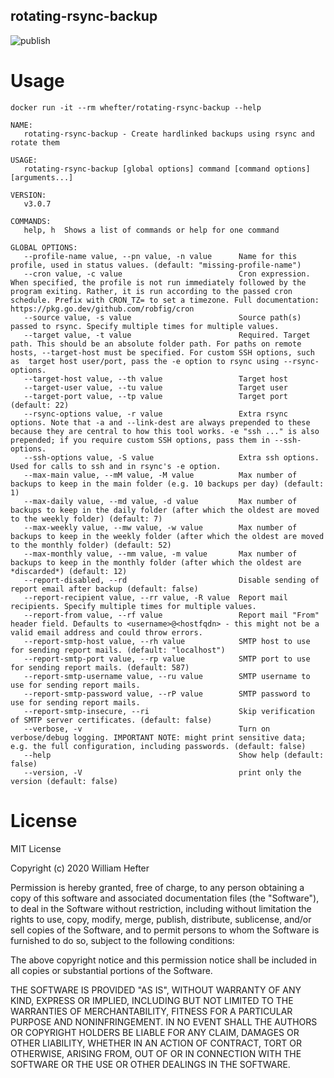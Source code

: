 rotating-rsync-backup
---
![publish](https://github.com/whefter/rotating-rsync-backup/workflows/publish/badge.svg)

# Usage

```shell
docker run -it --rm whefter/rotating-rsync-backup --help
```

```shell
NAME:
   rotating-rsync-backup - Create hardlinked backups using rsync and rotate them

USAGE:
   rotating-rsync-backup [global options] command [command options] [arguments...]

VERSION:
   v3.0.7

COMMANDS:
   help, h  Shows a list of commands or help for one command

GLOBAL OPTIONS:
   --profile-name value, --pn value, -n value      Name for this profile, used in status values. (default: "missing-profile-name")
   --cron value, -c value                          Cron expression. When specified, the profile is not run immediately followed by the program exiting. Rather, it is run according to the passed cron schedule. Prefix with CRON_TZ= to set a timezone. Full documentation: https://pkg.go.dev/github.com/robfig/cron
   --source value, -s value                        Source path(s) passed to rsync. Specify multiple times for multiple values.
   --target value, -t value                        Required. Target path. This should be an absolute folder path. For paths on remote hosts, --target-host must be specified. For custom SSH options, such as  target host user/port, pass the -e option to rsync using --rsync-options.
   --target-host value, --th value                 Target host
   --target-user value, --tu value                 Target user
   --target-port value, --tp value                 Target port (default: 22)
   --rsync-options value, -r value                 Extra rsync options. Note that -a and --link-dest are always prepended to these because they are central to how this tool works. -e "ssh ..." is also prepended; if you require custom SSH options, pass them in --ssh-options.
   --ssh-options value, -S value                   Extra ssh options. Used for calls to ssh and in rsync's -e option.
   --max-main value, --mM value, -M value          Max number of backups to keep in the main folder (e.g. 10 backups per day) (default: 1)
   --max-daily value, --md value, -d value         Max number of backups to keep in the daily folder (after which the oldest are moved to the weekly folder) (default: 7)
   --max-weekly value, --mw value, -w value        Max number of backups to keep in the weekly folder (after which the oldest are moved to the monthly folder) (default: 52)
   --max-monthly value, --mm value, -m value       Max number of backups to keep in the monthly folder (after which the oldest are *discarded*) (default: 12)
   --report-disabled, --rd                         Disable sending of report email after backup (default: false)
   --report-recipient value, --rr value, -R value  Report mail recipients. Specify multiple times for multiple values.
   --report-from value, --rf value                 Report mail "From" header field. Defaults to <username>@<hostfqdn> - this might not be a valid email address and could throw errors.
   --report-smtp-host value, --rh value            SMTP host to use for sending report mails. (default: "localhost")
   --report-smtp-port value, --rp value            SMTP port to use for sending report mails. (default: 587)
   --report-smtp-username value, --ru value        SMTP username to use for sending report mails.
   --report-smtp-password value, --rP value        SMTP password to use for sending report mails.
   --report-smtp-insecure, --ri                    Skip verification of SMTP server certificates. (default: false)
   --verbose, -v                                   Turn on verbose/debug logging. IMPORTANT NOTE: might print sensitive data; e.g. the full configuration, including passwords. (default: false)
   --help                                          Show help (default: false)
   --version, -V                                   print only the version (default: false)
```

# License

MIT License

Copyright (c) 2020 William Hefter

Permission is hereby granted, free of charge, to any person obtaining a copy
of this software and associated documentation files (the "Software"), to deal
in the Software without restriction, including without limitation the rights
to use, copy, modify, merge, publish, distribute, sublicense, and/or sell
copies of the Software, and to permit persons to whom the Software is
furnished to do so, subject to the following conditions:

The above copyright notice and this permission notice shall be included in all
copies or substantial portions of the Software.

THE SOFTWARE IS PROVIDED "AS IS", WITHOUT WARRANTY OF ANY KIND, EXPRESS OR
IMPLIED, INCLUDING BUT NOT LIMITED TO THE WARRANTIES OF MERCHANTABILITY,
FITNESS FOR A PARTICULAR PURPOSE AND NONINFRINGEMENT. IN NO EVENT SHALL THE
AUTHORS OR COPYRIGHT HOLDERS BE LIABLE FOR ANY CLAIM, DAMAGES OR OTHER
LIABILITY, WHETHER IN AN ACTION OF CONTRACT, TORT OR OTHERWISE, ARISING FROM,
OUT OF OR IN CONNECTION WITH THE SOFTWARE OR THE USE OR OTHER DEALINGS IN THE
SOFTWARE.
